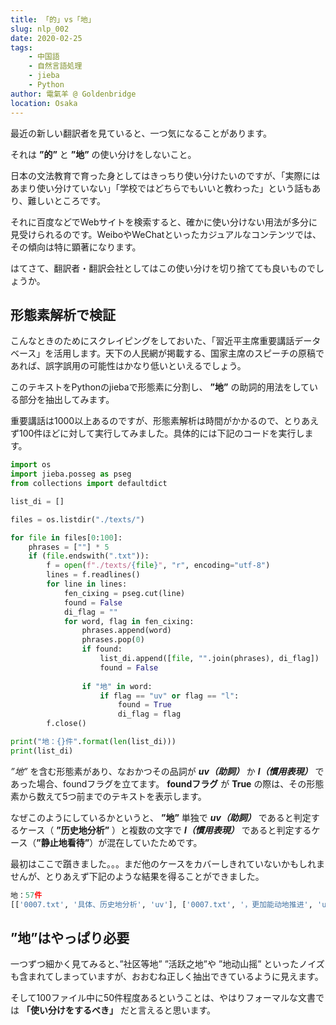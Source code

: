 ```yaml
---
title: 「的」vs「地」
slug: nlp_002
date: 2020-02-25
tags: 
    - 中国語
    - 自然言語処理
    - jieba
    - Python
author: 電氣羊 @ Goldenbridge
location: Osaka
---
```


最近の新しい翻訳者を見ていると、一つ気になることがあります。

それは **”的”** と **”地”** の使い分けをしないこと。

日本の文法教育で育った身としてはきっちり使い分けたいのですが、「実際にはあまり使い分けていない」「学校ではどちらでもいいと教わった」という話もあり、難しいところです。

それに百度などでWebサイトを検索すると、確かに使い分けない用法が多分に見受けられるのです。WeiboやWeChatといったカジュアルなコンテンツでは、その傾向は特に顕著になります。

はてさて、翻訳者・翻訳会社としてはこの使い分けを切り捨てても良いものでしょうか。

## 形態素解析で検証
こんなときのためにスクレイピングをしておいた、「習近平主席重要講話データベース」を活用します。天下の人民網が掲載する、国家主席のスピーチの原稿であれば、誤字誤用の可能性はかなり低いといえるでしょう。

このテキストをPythonのjiebaで形態素に分割し、 **”地”** の助詞的用法をしている部分を抽出してみます。

重要講話は1000以上あるのですが、形態素解析は時間がかかるので、とりあえず100件ほどに対して実行してみました。具体的には下記のコードを実行します。

```py
import os
import jieba.posseg as pseg
from collections import defaultdict

list_di = []

files = os.listdir("./texts/")

for file in files[0:100]:
    phrases = [""] * 5
    if (file.endswith(".txt")):
        f = open(f"./texts/{file}", "r", encoding="utf-8")
        lines = f.readlines()
        for line in lines:
            fen_cixing = pseg.cut(line)
            found = False
            di_flag = ""
            for word, flag in fen_cixing:
                phrases.append(word)
                phrases.pop(0)
                if found:
                    list_di.append([file, "".join(phrases), di_flag])
                    found = False
                
                if "地" in word:
                    if flag == "uv" or flag == "l":
                        found = True
                        di_flag = flag
        f.close()

print("地：{}件".format(len(list_di)))
print(list_di)
```

 *”地”* を含む形態素があり、なおかつその品詞が ***uv（助詞）*** か ***l（慣用表現）*** であった場合、foundフラグを立てます。 **foundフラグ** が **True** の際は、その形態素から数えて5つ前までのテキストを表示します。

なぜこのようにしているかというと、 **”地”** 単独で ***uv（助詞）*** であると判定するケース（ **”历史地分析”** ）と複数の文字で ***l（慣用表現）*** であると判定するケース（**”静止地看待”**）が混在していたためです。

最初はここで躓きました。。。まだ他のケースをカバーしきれていないかもしれませんが、とりあえず下記のような結果を得ることができました。

```py
地：57件
[['0007.txt', '具体、历史地分析', 'uv'], ['0007.txt', '，更加能动地推进', 'uv'], ['0007.txt', '，十分精辟地阐明', 'uv'], ['0007.txt', '上层建筑需要相应地不断', 'uv'], ['0007.txt', '，不能孤立地静止地', 'uv'], ['0007.txt', '不能孤立地静止地看待', 'l'], ['0012.txt', '，有针对性地实施', 'uv'], ['0013.txt', '优势更加充分地发挥', 'uv'], ['0015.txt', '流光溢彩……祖国各地一派', 'l'], ['0017.txt', '。他饶有兴趣地听', 'uv'], ['0017.txt', '习近平饱含深情地说', 'uv'], ['0020.txt', '，更加坚定地把', 'uv'], ['0022.txt', '，由常住地供给', 'uv'], ['0025.txt', '同志就满怀信心地说', 'uv'], ['0028.txt', '，尽可能快地增加', 'uv'], ['0033.txt', '强，相应地建章立制', 'uv'], ['0034.txt', '！向来自世界各地的', 'l'], ['0034.txt', '打造开放新高地。', 'uv'], ['0034.txt', '。我高兴地得知', 'uv'], ['0035.txt', '！向来自世界各地的', 'l'], ['0035.txt', '打造开放新高地。', 'uv'], ['0035.txt', '。我高兴地得知', 'uv'], ['0042.txt', '信众的汇集地，', 'uv'], ['0042.txt', '、亚历山大等地的', 'uv'], ['0043.txt', '大米，意味深长地说道', 'uv'], ['0043.txt', '资源。我国人多地少的', 'l'], ['0046.txt', '时代特点，生动活泼地开展', 'uv'], ['0047.txt', '将士们气愤地说', 'uv'], ['0047.txt', '，立意新颖地提出', 'uv'], ['0047.txt', '，并痛心地指出', 'uv'], ['0047.txt', '坚持不懈，持之以恒地常抓不懈', 'uv'], ['0047.txt', '、阆州等地。', 'uv'], ['0049.txt', '的交汇之地，', 'uv'], ['0049.txt', '聚集活跃之地。', 'uv'], ['0052.txt', '基础不牢，地动山摇。', 'l'], ['0052.txt', '也是要地动山摇的', 'l'], ['0052.txt', '联系。全心全意地为', 'uv'], ['0053.txt', '要更加紧密地团结起来', 'uv'], ['0054.txt', '要更加紧密地团结起来', 'uv'], ['0060.txt', '我们更加紧密地团结', 'uv'], ['0063.txt', '开幕词中豪迈地说', 'uv'], ['0070.txt', '三峡坝区等地，', 'uv'], ['0070.txt', '、社区等地作', 'uv'], ['0070.txt', '，“被动地”', 'uv'], ['0070.txt', '，“主动地”', 'uv'], ['0070.txt', '不仅仅是沿江各地党委和', 'l'], ['0070.txt', '，更加有效地动员', 'uv'], ['0081.txt', '一部较为全面地反映', 'uv'], ['0083.txt', '，完善足球场地等', 'uv'], ['0084.txt', '我们党不断地进行', 'uv'], ['0084.txt', '今后还经常地进行', 'uv'], ['0085.txt', '，总书记深情地说', 'uv'], ['0086.txt', '，强化军地合力', 'uv'], ['0087.txt', '的前头英勇地牺牲', 'uv'], ['0087.txt', '同志们继续地保持', 'uv'], ['0087.txt', '同志们继续地保持', 'uv'], ['0096.txt', '，死生之地，', 'uv']]
```

## ”地”はやっぱり必要

一つずつ細かく見てみると、”社区等地” ”活跃之地”や ”地动山摇” といったノイズも含まれてしまっていますが、おおむね正しく抽出できているように見えます。

そして100ファイル中に50件程度あるということは、やはりフォーマルな文書では **「使い分けをするべき」** だと言えると思います。



<link-to></link-to>